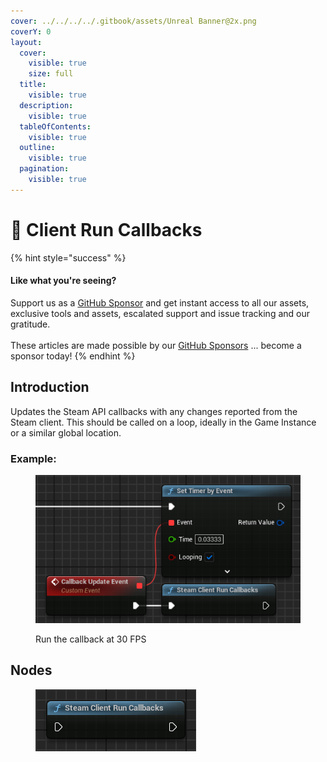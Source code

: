 ```yaml
---
cover: ../../../../.gitbook/assets/Unreal Banner@2x.png
coverY: 0
layout:
  cover:
    visible: true
    size: full
  title:
    visible: true
  description:
    visible: true
  tableOfContents:
    visible: true
  outline:
    visible: true
  pagination:
    visible: true
---
```


# 🔵 Client Run Callbacks

{% hint style="success" %}
#### Like what you're seeing?

Support us as a [GitHub Sponsor](../../../../become-a-sponsor/) and get instant access to all our assets, exclusive tools and assets, escalated support and issue tracking and our gratitude.\
\
These articles are made possible by our [GitHub Sponsors](../../../../become-a-sponsor/) ... become a sponsor today!
{% endhint %}

## Introduction

Updates the Steam API callbacks with any changes reported from the Steam client. This should be called on a loop, ideally in the Game Instance or a similar global location.

### Example:

<figure><img src="../../../../.gitbook/assets/image (715).png" alt=""><figcaption><p>Run the callback at 30 FPS</p></figcaption></figure>

## Nodes

<figure><img src="../../../../.gitbook/assets/image (714).png" alt=""><figcaption></figcaption></figure>

